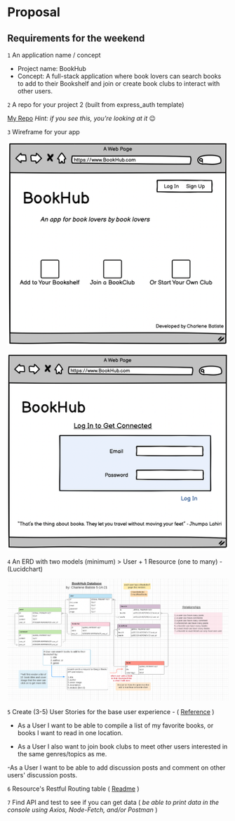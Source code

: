 # Proposal

## Requirements for the weekend

`1` An application name / concept

- Project name: BookHub
- Concept: A full-stack application where book lovers can search books to add to their Bookshelf and join or create book clubs to interact with other users.

`2` A repo for your project 2 (built from express_auth template)

[My Repo](https://github.com/charlenebatiste/BookHub)
_Hint: if you see this, you're looking at it_ 😉

`3` Wireframe for your app

![Main Page Wireframe](/public/assets/mainpagewireframe.png)

![LogIn Page Wireframe](/public/assets/loginwireframe.png)

`4` An ERD with two models (minimum) > User + 1 Resource (one to many) - (Lucidchart)

![Database ERD](/public/assets/bookhub-ERD.png)

`5` Create (3-5) User Stories for the base user experience - ( [Reference](https://revelry.co/resources/development/user-stories-that-dont-suck/) )

- As a User I want to be able to compile a list of my favorite books, or books I want to read in one location.

- As a User I also want to join book clubs to meet other users interested in the same genres/topics as me.

-As a User I want to be able to add discussion posts and comment on other users' discussion posts.

`6` Resource's Restful Routing table ( [Readme](https://romebell.gitbook.io/sei-412/node-express/00readme-1/01intro-to-express/00readme#restful-routing) )

`7` Find API and test to see if you can get data ( _be able to print data in the console using Axios, Node-Fetch, and/or Postman_ )
